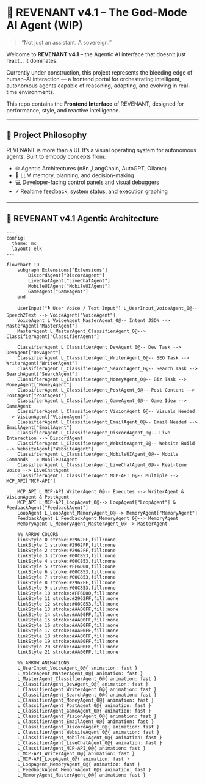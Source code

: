 # 🌌 REVENANT v4.1 – The God-Mode AI Agent (WIP)

> “Not just an assistant. A sovereign.”

Welcome to **REVENANT v4.1** – the Agentic AI interface that doesn’t just react... it dominates.

Currently under construction, this project represents the bleeding edge of human–AI interaction — a frontend portal for orchestrating intelligent, autonomous agents capable of reasoning, adapting, and evolving in real-time environments.

This repo contains the **Frontend Interface** of REVENANT, designed for performance, style, and reactive intelligence.

---

## 🧠 Project Philosophy

REVENANT is more than a UI. It’s a visual operating system for autonomous agents. Built to embody concepts from:

- 🌐 Agentic Architectures (n8n ,LangChain, AutoGPT, Ollama)
- 🧠 LLM memory, planning, and decision-making
- 💻 Developer-facing control panels and visual debuggers
- ⚡ Realtime feedback, system status, and execution graphing

---


## 🧭 REVENANT v4.1 Agentic Architecture

```mermaid
---
config:
  theme: mc
  layout: elk
---

flowchart TD
    subgraph Extensions["Extensions"]
        DiscordAgent["DiscordAgent"]
        LiveChatAgent["LiveChatAgent"]
        MobileUIAgent["MobileUIAgent"]
        GameAgent["GameAgent"]
    end

    UserInput["🎙️ User Voice / Text Input"] L_UserInput_VoiceAgent_0@-- Speech2Text --> VoiceAgent["VoiceAgent"]
    VoiceAgent L_VoiceAgent_MasterAgent_0@-- Intent JSON --> MasterAgent["MasterAgent"]
    MasterAgent L_MasterAgent_ClassifierAgent_0@--> ClassifierAgent["ClassifierAgent"]

    ClassifierAgent L_ClassifierAgent_DevAgent_0@-- Dev Task --> DevAgent["DevAgent"]
    ClassifierAgent L_ClassifierAgent_WriterAgent_0@-- SEO Task --> WriterAgent["WriterAgent"]
    ClassifierAgent L_ClassifierAgent_SearchAgent_0@-- Search Task --> SearchAgent["SearchAgent"]
    ClassifierAgent L_ClassifierAgent_MoneyAgent_0@-- Biz Task --> MoneyAgent["MoneyAgent"]
    ClassifierAgent L_ClassifierAgent_PostAgent_0@-- Post Content --> PostAgent["PostAgent"]
    ClassifierAgent L_ClassifierAgent_GameAgent_0@-- Game Idea --> GameAgent
    ClassifierAgent L_ClassifierAgent_VisionAgent_0@-- Visuals Needed --> VisionAgent["VisionAgent"]
    ClassifierAgent L_ClassifierAgent_EmailAgent_0@-- Email Needed --> EmailAgent["EmailAgent"]
    ClassifierAgent L_ClassifierAgent_DiscordAgent_0@-- Live Interaction --> DiscordAgent
    ClassifierAgent L_ClassifierAgent_WebsiteAgent_0@-- Website Build --> WebsiteAgent["WebsiteAgent"]
    ClassifierAgent L_ClassifierAgent_MobileUIAgent_0@-- Mobile Commands --> MobileUIAgent
    ClassifierAgent L_ClassifierAgent_LiveChatAgent_0@-- Real-time Voice --> LiveChatAgent
    ClassifierAgent L_ClassifierAgent_MCP-API_0@-- Multiple --> MCP_API["MCP-API"]

    MCP_API L_MCP-API_WriterAgent_0@-- Executes --> WriterAgent & VisionAgent & PostAgent
    MCP_API L_MCP-API_LoopAgent_0@--> LoopAgent["LoopAgent"] & FeedbackAgent["FeedbackAgent"]
    LoopAgent L_LoopAgent_MemoryAgent_0@--> MemoryAgent["MemoryAgent"]
    FeedbackAgent L_FeedbackAgent_MemoryAgent_0@--> MemoryAgent
    MemoryAgent L_MemoryAgent_MasterAgent_0@--> MasterAgent

    %% ARROW COLORS
    linkStyle 0 stroke:#2962FF,fill:none
    linkStyle 1 stroke:#2962FF,fill:none
    linkStyle 2 stroke:#2962FF,fill:none
    linkStyle 3 stroke:#00C853,fill:none
    linkStyle 4 stroke:#00C853,fill:none
    linkStyle 5 stroke:#FF6D00,fill:none
    linkStyle 6 stroke:#00C853,fill:none
    linkStyle 7 stroke:#00C853,fill:none
    linkStyle 8 stroke:#2962FF,fill:none
    linkStyle 9 stroke:#00C853,fill:none
    linkStyle 10 stroke:#FF6D00,fill:none
    linkStyle 11 stroke:#2962FF,fill:none
    linkStyle 12 stroke:#00C853,fill:none
    linkStyle 13 stroke:#AA00FF,fill:none
    linkStyle 14 stroke:#AA00FF,fill:none
    linkStyle 15 stroke:#AA00FF,fill:none
    linkStyle 16 stroke:#AA00FF,fill:none
    linkStyle 17 stroke:#AA00FF,fill:none
    linkStyle 18 stroke:#AA00FF,fill:none
    linkStyle 19 stroke:#AA00FF,fill:none
    linkStyle 20 stroke:#AA00FF,fill:none
    linkStyle 21 stroke:#AA00FF,fill:none

    %% ARROW ANIMATIONS
    L_UserInput_VoiceAgent_0@{ animation: fast }
    L_VoiceAgent_MasterAgent_0@{ animation: fast }
    L_MasterAgent_ClassifierAgent_0@{ animation: fast }
    L_ClassifierAgent_DevAgent_0@{ animation: fast }
    L_ClassifierAgent_WriterAgent_0@{ animation: fast }
    L_ClassifierAgent_SearchAgent_0@{ animation: fast }
    L_ClassifierAgent_MoneyAgent_0@{ animation: fast }
    L_ClassifierAgent_PostAgent_0@{ animation: fast }
    L_ClassifierAgent_GameAgent_0@{ animation: fast }
    L_ClassifierAgent_VisionAgent_0@{ animation: fast }
    L_ClassifierAgent_EmailAgent_0@{ animation: fast }
    L_ClassifierAgent_DiscordAgent_0@{ animation: fast }
    L_ClassifierAgent_WebsiteAgent_0@{ animation: fast }
    L_ClassifierAgent_MobileUIAgent_0@{ animation: fast }
    L_ClassifierAgent_LiveChatAgent_0@{ animation: fast }
    L_ClassifierAgent_MCP-API_0@{ animation: fast }
    L_MCP-API_WriterAgent_0@{ animation: fast }
    L_MCP-API_LoopAgent_0@{ animation: fast }
    L_LoopAgent_MemoryAgent_0@{ animation: fast }
    L_FeedbackAgent_MemoryAgent_0@{ animation: fast }
    L_MemoryAgent_MasterAgent_0@{ animation: fast }
